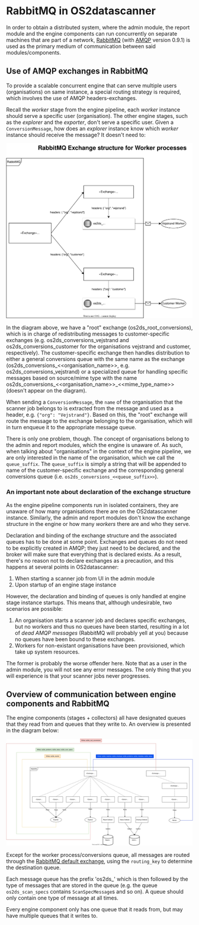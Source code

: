 # RabbitMQ in OS2datascanner

In order to obtain a distributed system, where the admin module, the report module
and the engine components can run concurrently on separate machines that are
part of a network, [RabbitMQ](https://www.rabbitmq.com) (with [AMQP](https://www.amqp.org/) version 0.9.1)
is used as the primary medium of communication between said modules/components.

## Use of AMQP exchanges in RabbitMQ

To provide a scalable concurrent engine that can serve multiple users (organisations) on same
instance, a special routing strategy is required, which involves the use of AMQP headers-exchanges.

Recall the _worker_ stage from the engine pipeline, each _worker_ instance should serve a specific user
(organisation). The other engine stages, such as the _explorer_ and the _exporter_, don't serve
a specific user. Given a `ConversionMessage`, how does an _explorer_ instance know which _worker_ 
instance should receive the message? It doesn't need to:

![rabbitmq_exchanges](./rabbitmq_exchanges.svg)

In the diagram above, we have a "root" exchange (os2ds_root_conversions), which is in charge of redistributing messages
to customer-specific exchanges (e.g. os2ds_conversions_vejstrand and os2ds_conversions_customer for the 
organisations vejstrand and customer, respectively). The customer-specific exchange then handles distribution to either 
a general conversions queue with the same name as the exchange (os2ds_conversions_<<organisation_name>>, 
e.g. os2ds_conversions_vejstrand) or a specialized queue for handling specific messages based on
source/mime type with the name os2ds_conversions_<<organisation_name>>_<<mime_type_name>> (doesn't appear on the diagram).

When sending a `ConversionMessage`, the `name` of the organisation that the scanner job belongs to
is extracted from the message and used as a header, e.g. `{"org": "Vejstrand"}`. Based on this,
the "root" exchange will route the message to the exchange belonging to the organisation, which
will in turn enqueue it to the appropriate message queue.

There is only one problem, though. The concept of organisations belong to the admin and report modules,
which the engine is unaware of. As such, when talking about "organisations" in the context of the
engine pipeline, we are only interested in the name of the organisation, which we call the `queue_suffix`.
The `queue_suffix` is simply a string that will be appended to name of the customer-specific exchange and
the corresponding general conversions queue (i.e. `os2ds_conversions_<<queue_suffix>>`).

### An important note about declaration of the exchange structure

As the engine pipeline components run in isolated containers, they are unaware of how many organisations
there are on the OS2datascanner instance. Similarly, the admin and report modules don't know the exchange
structure in the engine or how many _workers_ there are and who they serve.

Declaration and binding of the exchange structure and the associated queues has to be done at some point.
Exchanges and queues do not need to be explicitly created in AMQP; they just need to be declared, and
the broker will make sure that everything that is declared exists. As a result, there's no reason not
to declare exchanges as a precaution, and this happens at several points in OS2datascanner:

1. When starting a scanner job from UI in the admin module
2. Upon startup of an engine stage instance

However, the declaration and binding of queues is only handled at engine stage instance startups.
This means that, although undesirable, two scenarios are possible:

1. An organisation starts a scanner job and declares specific exchanges, but no workers and thus no queues
   have been started, resulting in a lot of _dead AMQP messages_ (RabbitMQ will probably yell at you)
   because no queues have been bound to these exchanges.
2. Workers for non-existant organisations have been provisioned, which take up system resources.

The former is probably the worse offender here. Note that as a user in the admin module,
you will not see any error messages. The only thing that you will experience is that your
scanner jobs never progresses.

## Overview of communication between engine components and RabbitMQ

The engine components (stages + collectors) all have designated queues that they read from and
queues that they write to. An overview is presented in the diagram below:

![A diagram showing the engine components and the queues that they read from/write to](./rabbitmq_queues.svg)

Except for the worker process/conversions queue, all messages are routed through the 
[RabbitMQ default exchange](https://www.cloudamqp.com/blog/part4-rabbitmq-for-beginners-exchanges-routing-keys-bindings.html),
using the `routing_key` to determine the destination queue.

Each message queue has the prefix 'os2ds_' which is then followed by the type of messages that are 
stored in the queue (e.g. the queue `os2ds_scan_specs` contains `ScanSpecMessage`s and so on).
A queue should only contain one type of message at all times.

Every engine component only has one queue that it reads from, but may have multiple queues that it writes to.
